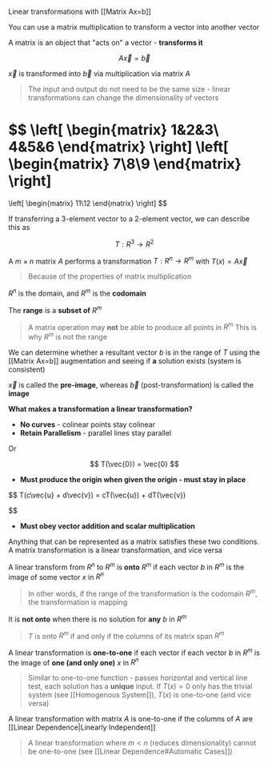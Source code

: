 Linear transformations with [[Matrix Ax=b]]

You can use a matrix multiplication to transform a vector into another vector

A matrix is an object that "acts on" a vector - **transforms it**

$$
A\vec{x} = \vec{b}
$$

$\vec{x}$ is transformed into $\vec{b}$  via multiplication via matrix $A$

> The input and output do not need to be the same size - linear transformations can change the dimensionality of vectors

$$
\left[
\begin{matrix}
1&2&3\\
4&5&6
\end{matrix}
\right]
\left[
\begin{matrix}
7\\8\\9
\end{matrix}
\right] 
= 
\left[
\begin{matrix}
11\\12
\end{matrix}
\right] 
$$

If transferring a 3-element vector to a 2-element vector, we can describe this as

$$
T: R^3 \rightarrow R^2
$$

A $m \times n$ matrix $A$ performs a transformation $T: R^n \rightarrow R^m$ with $T(x) = A\vec{x}$

> Because of the properties of matrix multiplication

$R^n$ is the domain, and $R^m$ is the **codomain**

The **range** is a **subset of** $R^m$

> A matrix operation may **not** be able to produce all points in $R^m$
> This is why $R^m$ is not the range

We can determine whether a resultant vector $b$ is in the range of $T$ using the [[Matrix Ax=b]] augmentation and seeing if **a** solution exists  (system is consistent)

$\vec{x}$ is called the **pre-image**, whereas $\vec{b}$ (post-transformation) is called the **image**

**What makes a transformation a linear transformation?**
- **No curves** - colinear points stay colinear
- **Retain Parallelism** - parallel lines stay parallel

Or

$$
T(\vec{0}) = \vec{0}
$$ 

- **Must produce the origin when given the origin - must stay in place**

 $$
 T(c\vec{u}  + d\vec{v}) = cT(\vec{u}) + dT(\vec{v})
 
 
 $$

- **Must obey vector addition and scalar multiplication**

Anything that can be represented as a matrix satisfies these two conditions. A matrix transformation is a linear transformation, and vice versa

A linear transform from $R^n$ to $R^m$ is **onto** $R^m$ if each vector $b$ in $R^m$ is the image of some vector $x$ in $R^n$

> In other words, if the range of the transformation is the codomain $R^m$, the transformation is mapping

It is **not onto** when there is no solution for **any** $b$ in $R^m$ 

> $T$ is onto $R^m$ if and only if the columns of its matrix span $R^m$

A linear transformation is **one-to-one** if each vector  if each vector $b$ in $R^m$ is the image of **one (and only one)** $x$ in $R^n$

> Similar to one-to-one function - passes horizontal and vertical line test, each solution has a **unique** input. 
> If $T(x) = 0$ only has the trivial system (see [[Homogenous System]]), $T(x)$ is one-to-one (and vice versa)

A linear transformation with matrix $A$ is one-to-one if the columns of $A$ are [[Linear Dependence|Linearly Independent]]

> A linear transformation where $m < n$ (reduces dimensionality) cannot be one-to-one (see [[Linear Dependence#Automatic Cases]])